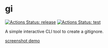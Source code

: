 # gi

[![Actions Status: release](https://github.com/uu64/gi/workflows/release/badge.svg)](https://github.com/uu64/gi/actions?query=workflow%3A"release")
[![Actions Status: test](https://github.com/uu64/gi/workflows/test/badge.svg)](https://github.com/uu64/gi/actions?query=workflow%3A"test")

A simple interactive CLI tool to create a gitignore.

[screenshot demo](docs/img/scrennshot.gif)
